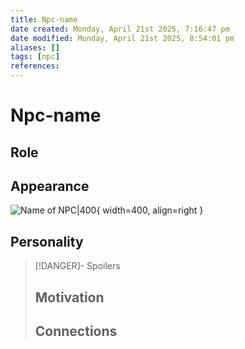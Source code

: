 ```yaml
---
title: Npc-name
date created: Monday, April 21st 2025, 7:16:47 pm
date modified: Monday, April 21st 2025, 8:54:01 pm
aliases: []
tags: [npc]
references: 
---
```


# Npc-name

## Role

## Appearance

![Name of NPC|400](){ width=400, align=right }

## Personality

> [!DANGER]- Spoilers
> ## Motivation
>
>
>
> ## Connections
